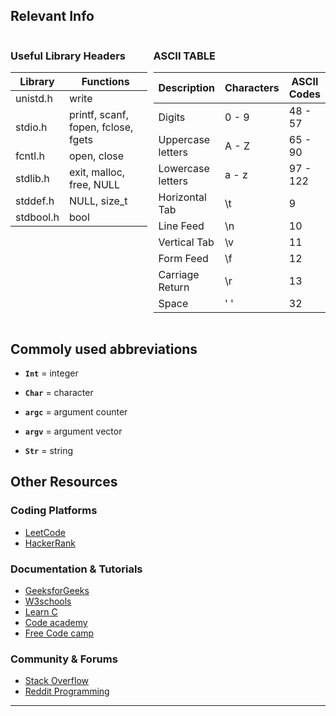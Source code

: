 ## Relevant Info

<div style="display: flex; flex-direction: row; justify-content: space-between;">

<div style="flex: 1; margin-right: 10px;">
    <h3>Useful Library Headers</h3>
    <table>
        <thead>
            <tr>
                <th>Library</th>
                <th>Functions</th>
            </tr>
        </thead>
        <tbody>
            <tr>
                <td>unistd.h</td>
                <td>write</td>
            </tr>
            <tr>
                <td>stdio.h</td>
                <td>printf, scanf, fopen, fclose, fgets</td>
            </tr>
            <tr>
                <td>fcntl.h</td>
                <td>open, close</td>
            </tr>
            <tr>
                <td>stdlib.h</td>
                <td>exit, malloc, free, NULL</td>
            </tr>
            <tr>
                <td>stddef.h</td>
                <td>NULL, size_t</td>
            </tr>
             <tr>
                <td>stdbool.h</td>
                <td>bool</td>
            </tr>
        </tbody>
    </table>
</div>

<div style="flex: 1;">
    <h3>ASCII TABLE</h3>
    <table>
        <thead>
            <tr>
                <th>Description</th>
                <th>Characters</th>
                <th>ASCII Codes</th>
            </tr>
        </thead>
        <tbody>
            <tr>
                <td>Digits</td>
                <td>0 - 9</td>
                <td>48 - 57</td>
            </tr>
            <tr>
                <td>Uppercase letters</td>
                <td>A - Z</td>
                <td>65 - 90</td>
            </tr>
            <tr>
                <td>Lowercase letters</td>
                <td>a - z</td>
                <td>97 - 122</td>
            </tr>
            <tr>
                <td>Horizontal Tab</td>
                <td>\t</td>
                <td>9</td>
            </tr>
            <tr>
                <td>Line Feed</td>
                <td>\n</td>
                <td>10</td>
            </tr>
            <tr>
                <td>Vertical Tab</td>
                <td>\v</td>
                <td>11</td>
            </tr>
            <tr>
                <td>Form Feed</td>
                <td>\f</td>
                <td>12</td>
            </tr>
            <tr>
                <td>Carriage Return</td>
                <td>\r</td>
                <td>13</td>
            </tr>
            <tr>
                <td>Space</td>
                <td>' '</td>
                <td>32</td>
            </tr>
        </tbody>
    </table>
</div>

</div>


## Commoly used abbreviations

- **`Int`** = integer

- **`Char`** = character

- **`argc`** = argument counter

- **`argv`** = argument vector

- **`Str`** = string



## Other Resources

### Coding Platforms
- [LeetCode](https://leetcode.com)
- [HackerRank](https://www.hackerrank.com)

### Documentation & Tutorials
- [GeeksforGeeks](https://www.geeksforgeeks.org)
- [W3schools](https://www.w3schools.com)
- [Learn C](https://www.learn-c.org/)
- [Code academy](https://www.codecademy.com/)
- [Free Code camp](https://www.freecodecamp.org/)

### Community & Forums
- [Stack Overflow](https://stackoverflow.com)
- [Reddit Programming](https://www.reddit.com/r/programming)





---
